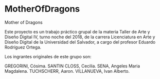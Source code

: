 # MotherOfDragons

Mother of Dragons

Este proyecto es un trabajo práctico grupal de la materia Taller de Arte y Diseño Digital IV, turno noche del 2018, de la carrera Licenciatura en Arte y Diseño Digital de la Universidad del Salvador, a cargo del profesor Eduardo Rodríguez Ortega.

Los ingrantes originales de este grupo son:

GREGORINI, Cósima.
SANTIN CLOSS, Cecilia. 
SENA, Angeles Maria Magdalena.
TUCHSCHERR, Aaron.
VILLANUEVA, Ivan Alberto.
